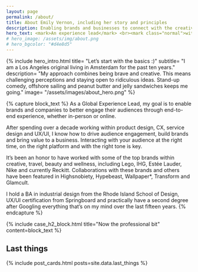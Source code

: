 ```yaml
---
layout: page
permalink: /about/
title: About Emily Vernon, including her story and principles
description: Enabling brands and businesses to connect with the creative class, millennials and Gen Z through captivating guest and customer experiences, IRL.
hero_text: <mark>An experience lead</mark> <br><mark class="normal">with a story spanning</mark> <br><mark>continents & industries</mark>
# hero_image: /assets/img/about.png
# hero_bgcolor: "#d4e8d5"
---
```


{% include hero_intro.html
title= "Let’s start with the basics :)"
subtitle= "I am a Los Angeles original living in Amsterdam for the past ten years."
description= "My approach combines being brave and creative. This means challenging perceptions and staying open to ridiculous ideas. Stand-up comedy, offshore sailing and peanut butter and jelly sandwiches keeps me going."
image= "/assets/images/about_hero.png"
%}

{% capture block_text %}
As a Global Experience Lead, my goal is to enable brands and companies to better engage their audiences through end-to-end experience, whether in-person or online.

After spending over a decade working within product design, CX, service design and UX/UI, I know how to drive audience engagement, build brands and bring value to a business. Interacting with your audience at the right time, on the right platform and with the right tone is key.

It’s been an honor to have worked with some of the top brands within creative, travel, beauty and wellness, including Lego, IHG, Estée Lauder, Nike and currently Reckitt. Collaborations with these brands and others have been featured in Highsnobiety, Hypebeast, Wallpaper*, Transform and Glamcult. 

I hold a BA in industrial design from the Rhode Island School of Design, UX/UI certification from Springboard and practically have a second degree after Googling everything that’s on my mind over the last fifteen years. 
{% endcapture %}

{% include case_h2_block.html 
title="Now the professional bit" 
content=block_text %}


## Last things
{% include post_cards.html posts=site.data.last_things %}
